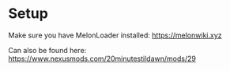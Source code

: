 # Setup
Make sure you have MelonLoader installed:
https://melonwiki.xyz

Can also be found here:
https://www.nexusmods.com/20minutestildawn/mods/29
